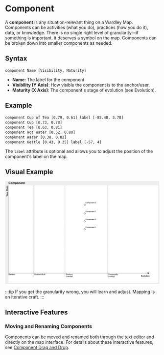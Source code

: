 # Component

A **component** is any situation-relevant thing on a Wardley Map. Components can be activities (what you do), practices (how you do it), data, or knowledge. There is no single right level of granularity—if something is important, it deserves a symbol on the map. Components can be broken down into smaller components as needed.

## Syntax

```text
component Name [Visibility, Maturity]
```

- **Name**: The label for the component.
- **Visibility (Y Axis)**: How visible the component is to the anchor/user.
- **Maturity (X Axis)**: The component's stage of evolution (see Evolution).

## Example

```text
component Cup of Tea [0.79, 0.61] label [-85.48, 3.78]
component Cup [0.73, 0.78]
component Tea [0.63, 0.81]
component Hot Water [0.52, 0.80]
component Water [0.38, 0.82]
component Kettle [0.43, 0.35] label [-57, 4]
```

The `label` attribute is optional and allows you to adjust the position of the component's label on the map.

## Visual Example

![Component Example](/img/component.png)


:::tip
If you get the granularity wrong, you will learn and adjust. Mapping is an iterative craft.
:::

## Interactive Features

### Moving and Renaming Components

Components can be moved and renamed both through the text editor and directly on the map interface. For details about these interactive features, see [Component Drag and Drop](../map-features/drag-drop-rename.md).
